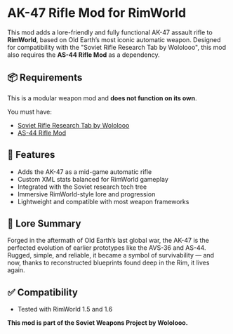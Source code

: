 # AK-47 Rifle Mod for RimWorld

This mod adds a lore-friendly and fully functional AK-47 assault rifle to **RimWorld**, based on Old Earth’s most iconic automatic weapon. Designed for compatibility with the "Soviet Rifle Research Tab by Wololooo", this mod also requires the **AS-44 Rifle Mod** as a dependency.

## 📦 Requirements

This is a modular weapon mod and **does not function on its own**.

You must have:
- [Soviet Rifle Research Tab by Wololooo](https://github.com/wo1olooo/Soviet-Rifle-Research-Tab-by-Wololooo)
- [AS-44 Rifle Mod]((https://github.com/wo1olooo/AS-44-Assault-Rifle))

## 🔧 Features

- Adds the AK-47 as a mid-game automatic rifle
- Custom XML stats balanced for RimWorld gameplay
- Integrated with the Soviet research tech tree
- Immersive RimWorld-style lore and progression
- Lightweight and compatible with most weapon frameworks

## 📖 Lore Summary

Forged in the aftermath of Old Earth’s last global war, the AK-47 is the perfected evolution of earlier prototypes like the AVS-36 and AS-44. Rugged, simple, and reliable, it became a symbol of survivability — and now, thanks to reconstructed blueprints found deep in the Rim, it lives again.


## ✅ Compatibility

- Tested with RimWorld 1.5 and 1.6


**This mod is part of the Soviet Weapons Project by Wololooo.**
